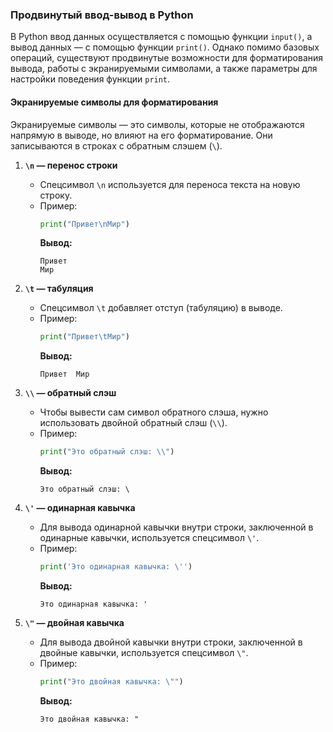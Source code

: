 ### Продвинутый ввод-вывод в Python

В Python ввод данных осуществляется с помощью функции `input()`, а вывод данных — с помощью функции `print()`. Однако помимо базовых операций, существуют продвинутые возможности для форматирования вывода, работы с экранируемыми символами, а также параметры для настройки поведения функции `print`.

#### Экранируемые символы для форматирования

Экранируемые символы — это символы, которые не отображаются напрямую в выводе, но влияют на его форматирование. Они записываются в строках с обратным слэшем (`\`).

1. **`\n` — перенос строки**
   - Спецсимвол `\n` используется для переноса текста на новую строку.
   - Пример:
     ```python
     print("Привет\nМир")
     ```
     **Вывод:**
     ```
     Привет
     Мир
     ```

2. **`\t` — табуляция**
   - Спецсимвол `\t` добавляет отступ (табуляцию) в выводе.
   - Пример:
     ```python
     print("Привет\tМир")
     ```
     **Вывод:**
     ```
     Привет  Мир
     ```

3. **`\\` — обратный слэш**
   - Чтобы вывести сам символ обратного слэша, нужно использовать двойной обратный слэш (`\\`).
   - Пример:
     ```python
     print("Это обратный слэш: \\")
     ```
     **Вывод:**
     ```
     Это обратный слэш: \
     ```

4. **`\'` — одинарная кавычка**
   - Для вывода одинарной кавычки внутри строки, заключенной в одинарные кавычки, используется спецсимвол `\'`.
   - Пример:
     ```python
     print('Это одинарная кавычка: \'')
     ```
     **Вывод:**
     ```
     Это одинарная кавычка: '
     ```

5. **`\"` — двойная кавычка**
   - Для вывода двойной кавычки внутри строки, заключенной в двойные кавычки, используется спецсимвол `\"`.
   - Пример:
     ```python
     print("Это двойная кавычка: \"")
     ```
     **Вывод:**
     ```
     Это двойная кавычка: "
     ```